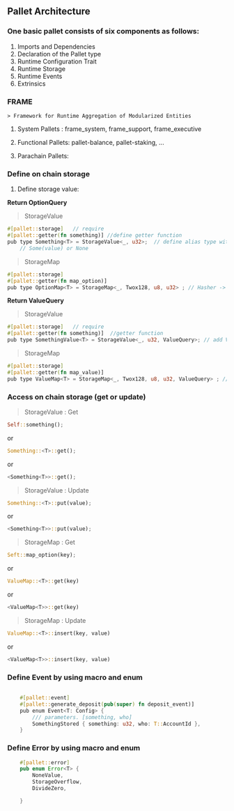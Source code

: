 ## Pallet Architecture

### One basic pallet consists of six components as follows:
1. Imports and Dependencies
2. Declaration of the Pallet type
3. Runtime Configuration Trait
4. Runtime Storage
5. Runtime Events
6. Extrinsics

### FRAME
	> Framework for Runtime Aggregation of Modularized Entities

1. System Pallets : frame_system, frame_support, frame_executive

2. Functional Pallets: pallet-balance, pallet-staking, ...

3. Parachain Pallets: 

### Define on chain storage 

1. Define storage value:

**Return OptionQuery**
> StorageValue
```rust
#[pallet::storage]   // require
#[pallet::getter(fn something)] //define getter function   
pub type Something<T> = StorageValue<_, u32>;  // define alias type with generic type T
    // Some(value) or None
```

> StorageMap
```rust
#[pallet::storage]
#[pallet::getter(fn map_option)]
pub type OptionMap<T> = StorageMap<_, Twox128, u8, u32> ; // Hasher -> key -> value

```



**Return ValueQuery**
> StorageValue
```rust
#[pallet::storage]   // require
#[pallet::getter(fn something)]  //getter function    	
pub type SomethingValue<T> = StorageValue<_, u32, ValueQuery>; // add ValueQuery 

```
> StorageMap

```rust
#[pallet::storage]
#[pallet::getter(fn map_value)]
pub type ValueMap<T> = StorageMap<_, Twox128, u8, u32, ValueQuery> ; // Hasher -> key -> value -> Return Value query

```


### Access on chain storage (get or update)
> StorageValue : Get
```rust
Self::something();
```
or
```rust
Something::<T>::get();
```

or
```rust
<Something<T>>::get();
```

> StorageValue : Update

```rust
Something::<T>::put(value);  
```
or 
```rust
<Something<T>>::put(value);
```

> StorageMap : Get
 
```rust
Seft::map_option(key);
```
or
```rust
ValueMap::<T>::get(key)
```

or
```rust
<ValueMap<T>>::get(key)
```


> StorageMap : Update
```rust 
ValueMap::<T>::insert(key, value)
```
or
```rust
<ValueMap<T>>::insert(key, value)
```
### Define Event by using macro and enum
```rust

	#[pallet::event]
	#[pallet::generate_deposit(pub(super) fn deposit_event)]
	pub enum Event<T: Config> {
		/// parameters. [something, who]
		SomethingStored { something: u32, who: T::AccountId },
	}
```

### Define Error by using macro and enum
```rust
	#[pallet::error]
	pub enum Error<T> {
		NoneValue,
		StorageOverflow,
		DivideZero,

	}

```
